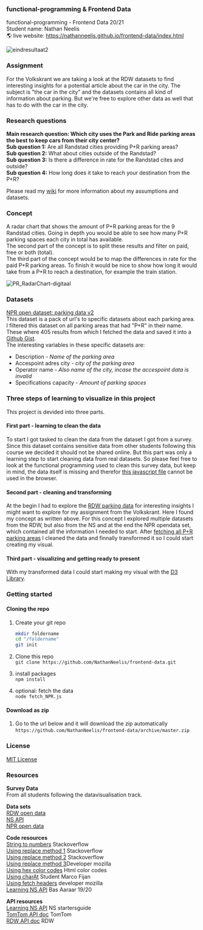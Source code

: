 ### functional-programming & Frontend Data
functional-programming - Frontend Data 20/21  
Student name: Nathan Neelis  
:earth_americas: live website: https://nathanneelis.github.io/frontend-data/index.html

![eindresultaat2](https://user-images.githubusercontent.com/55492381/98851157-25820f00-2456-11eb-9c9c-a304a0bf43eb.gif)

### Assignment
For the Volkskrant we are taking a look at the RDW datasets to find interesting insights for a potential article about the car in the city. The subject is "the car in the city" and the datasets contains all kind of information about parking. But we're free to explore other data as well that has to do with the car in the city.  

### Research questions
**Main research question: Which city uses the Park and Ride parking areas the best to keep cars from their city center?**   
**Sub question 1:** Are all Randstad cities providing P+R parking areas?  
**Sub question 2:** What about cities outside of the Randstad?  
**Sub question 3:** Is there a difference in rate for the Randstad cites and outside?  
**Sub question 4:** How long does it take to reach your destination from the P+R?
  
Please read my [wiki](https://github.com/NathanNeelis/frontend-data/wiki/concept) for more information about my assumptions and datasets.

### Concept
A radar chart that shows the amount of P+R parking areas for the 9 Randstad cities. 
Going in depth you would be able to see how many P+R parking spaces each city in total has available.  
The second part of the concept is to split these results and filter on paid, free or both (total).  
The third part of the concept would be to map the differences in rate for the paid P+R parking areas.
To finish it would be nice to show how long it would take from a P+R to reach a destination, for example the train station.  

![PR_RadarChart-digitaal](https://user-images.githubusercontent.com/55492381/98220139-2b578c00-1f4e-11eb-8a87-c259ca875acc.jpg)  


### Datasets
[NPR open dataset: parking data v2](https://npropendata.rdw.nl/parkingdata/v2/)  
This dataset is a pack of url's to specific datasets about each parking area.  
I filtered this dataset on all parking areas that had "P+R" in their name.  
These where 405 results from which I fetched the data and saved it into a [Github Gist](https://gist.githubusercontent.com/NathanNeelis/b28e16c0433b12da6bc716b276901ae9/raw/402754fa45924af802d06c5672043153bb990d5b/NPR_park_and_ride).  
The interesting variables in these specific datasets are:  
* Description - _Name of the parking area_    
* Accespoint adres city - _city of the parking area_  
* Operator name - _Also name of the city, incase the accespoint data is invalid_  
* Specifications capacity - _Amount of parking spaces_  


### Three steps of learning to visualize in this project
This project is devided into three parts.  
  
#### First part - learning to clean the data
To start I got tasked to clean the data from the dataset I got from a survey. Since this dataset contains sensitive data from other students following this course we decided it should not be shared online. But this part was only a learning step to start cleaning data from real datasets. So please feel free to look at the functional programming used to clean this survey data, but keep in mind, the data itself is missing and therefor [this javascript file](https://github.com/NathanNeelis/frontend-data/blob/master/js/surveyData_script.js) cannot be used in the browser.
  
#### Second part - cleaning and transforming  
At the begin I had to explore the [RDW parking data](https://opendata.rdw.nl/browse?category=Parkeren) for interesting insights I might want to explore for my assignment from the Volkskrant. Here I found my concept as written above. For this concept I explored multiple datasets from the RDW, but also from the NS and at the end the NPR opendata set, which contained all the information I needed to start.
After [fetching all P+R parking areas](https://github.com/NathanNeelis/frontend-data/blob/master/fetch_NPR.js) I cleaned the data and finnally transformed it so I could start creating my visual.

#### Third part - visualizing and getting ready to present
With my transformed data I could start making my visual with the [D3 Library](https://github.com/d3/d3).  

### Getting started

#### Cloning the repo
1. Create your git repo  
    ```bash
    mkdir foldername  
    cd "/foldername"  
    git init  
    ```  

2. Clone this repo  
    ```git clone https://github.com/NathanNeelis/frontend-data.git```   

3. install packages  
    ```npm install```  

4. optional: fetch the data  
    ```node fetch_NPR.js```  

#### Download as zip
1. Go to the url below and it will download the zip automatically  
    ```https://github.com/NathanNeelis/frontend-data/archive/master.zip```
     

### License
[MIT License](https://github.com/NathanNeelis/frontend-data/blob/master/LICENSE)   

### Resources
**Survey Data**  
From all students following the datavisualisation track.   

**Data sets**   
[RDW open data](https://opendata.rdw.nl)  
[NS API](https://apiportal.ns.nl/)  
[NPR open data](https://npropendata.rdw.nl/parkingdata/v2/)  

**Code resources**  
[String to numbers](https://stackoverflow.com/questions/15677869/how-to-convert-a-string-of-numbers-to-an-array-of-numbers) Stackoverflow    
[Using replace method 1](https://stackoverflow.com/questions/953311/replace-string-in-javascript-array) Stackoverflow  
[Using replace method 2](https://stackoverflow.com/questions/7990879/how-to-combine-str-replace-expressions-in-javascript) Stackoverflow  
[Using replace method 3](https://developer.mozilla.org/en-US/docs/Web/JavaScript/Reference/Global_Objects/String/replace)Developer mozilla  
[Using hex color codes](https://htmlcolorcodes.com/color-names/) Html color codes  
[Using charAt](https://github.com/marcoFijan/functional-programming/blob/12ac7c24a5239bbb07b15b4d18ad67857d87895d/EnqueteData/index.js#L64-L69) Student Marco Fijan  
[Using fetch headers](https://developer.mozilla.org/en-US/docs/Web/API/Fetch_API/Using_Fetch) developer mozilla  
[Learning NS API](https://github.com/aaraar/web-app-from-scratch-1920/blob/188a235e690a3e0963b1eac0907f89bcbd2827a8/src/Api.ts#L61-L81) Bas Aaraar 19/20   

**API resources**  
[Learning NS API](https://apiportal.ns.nl/startersguide?_ga=2.32115260.384544656.1604054320-687691016.1603727685) NS startersguide  
[TomTom API doc](https://developer.tomtom.com/on-street-parking) TomTom  
[RDW API doc](https://www.rdw.nl/over-rdw/dienstverlening/open-data/handleidingen) RDW  
